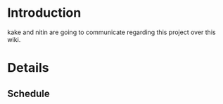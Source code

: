 # Introduction #

kake and nitin are going to communicate regarding this project over this wiki.


# Details #


## Schedule ##
